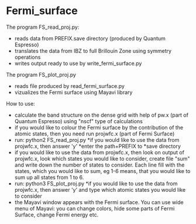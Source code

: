 # Fermi_surface
The program FS_read_proj.py:
- reads data from PREFIX.save directory (produced by Quantum Espresso)
- translates the data from IBZ to full Brillouin Zone using symmetry operations
- writes output ready to use by write_fermi_surface.py


The program FS_plot_proj.py
- reads file produced by read_fermi_surface.py
- vizualizes the Fermi surface using Mayavi library

How to use:
- calculate the band structure on the dense grid with help of pw.x (part of Quantum Espresso) using "nscf" type of calculations
- if you would like to colour the Fermi surface by the contribution of the atomic states, then you need run projwfc.x (part of Fermi Surface)
- run: python2 FS_read_proj.py
   *if you would like to use the data from projwfc.x, then answer 'y'
   *enter the path+PREFIX to *save directory
- if you would like to use the data from projwfc.x, then look on output of projwfc.x, look which states you would like to consider, create file "sum" and write down the number of states to consider. Each line fill with the states, which you would like to sum, eg 1-6 means, that you would like to sum up all states from 1 to 6.
- run: python3 FS_plot_proj.py
   *if you would like to use the data from projwfc.x, then answer 'y' and type which atomic states you would like to consider
- the Mayavi window appears with the Fermi surface. You can use wide menu of Mayavi: you can change colors, hide some parts of Fermi Surface, change Fermi energy etc.

